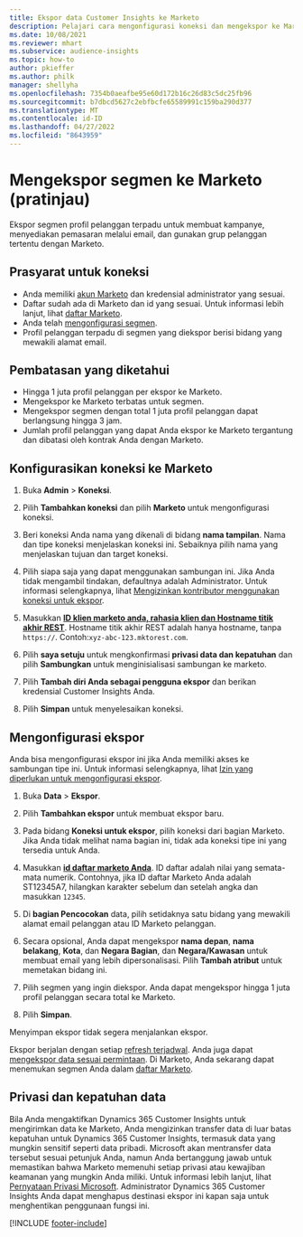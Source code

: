 ```yaml
---
title: Ekspor data Customer Insights ke Marketo
description: Pelajari cara mengonfigurasi koneksi dan mengekspor ke Marketo.
ms.date: 10/08/2021
ms.reviewer: mhart
ms.subservice: audience-insights
ms.topic: how-to
author: pkieffer
ms.author: philk
manager: shellyha
ms.openlocfilehash: 7354b0aeafbe95e60d172b16c26d83c5dc25fb96
ms.sourcegitcommit: b7dbcd5627c2ebfbcfe65589991c159ba290d377
ms.translationtype: MT
ms.contentlocale: id-ID
ms.lasthandoff: 04/27/2022
ms.locfileid: "8643959"
---
```

# <a name="export-segments-to-marketo-preview"></a>Mengekspor segmen ke Marketo (pratinjau)

Ekspor segmen profil pelanggan terpadu untuk membuat kampanye, menyediakan pemasaran melalui email, dan gunakan grup pelanggan tertentu dengan Marketo.

## <a name="prerequisites-for-connection"></a>Prasyarat untuk koneksi

-   Anda memiliki [akun Marketo](https://login.marketo.com/) dan kredensial administrator yang sesuai.
-   Daftar sudah ada di Marketo dan id yang sesuai. Untuk informasi lebih lanjut, lihat [daftar Marketo](https://docs.marketo.com/display/public/DOCS/Understanding+Static+Lists).
-   Anda telah [mengonfigurasi segmen](segments.md).
-   Profil pelanggan terpadu di segmen yang diekspor berisi bidang yang mewakili alamat email.

## <a name="known-limitations"></a>Pembatasan yang diketahui

- Hingga 1 juta profil pelanggan per ekspor ke Marketo.
- Mengekspor ke Marketo terbatas untuk segmen.
- Mengekspor segmen dengan total 1 juta profil pelanggan dapat berlangsung hingga 3 jam. 
- Jumlah profil pelanggan yang dapat Anda ekspor ke Marketo tergantung dan dibatasi oleh kontrak Anda dengan Marketo.

## <a name="set-up-connection-to-marketo"></a>Konfigurasikan koneksi ke Marketo

1. Buka **Admin** > **Koneksi**.

1. Pilih **Tambahkan koneksi** dan pilih **Marketo** untuk mengonfigurasi koneksi.

1. Beri koneksi Anda nama yang dikenali di bidang **nama tampilan**. Nama dan tipe koneksi menjelaskan koneksi ini. Sebaiknya pilih nama yang menjelaskan tujuan dan target koneksi.

1. Pilih siapa saja yang dapat menggunakan sambungan ini. Jika Anda tidak mengambil tindakan, defaultnya adalah Administrator. Untuk informasi selengkapnya, lihat [Mengizinkan kontributor menggunakan koneksi untuk ekspor](connections.md#allow-contributors-to-use-a-connection-for-exports).

1. Masukkan **[ID klien marketo anda, rahasia klien dan Hostname titik akhir REST](https://developers.marketo.com/rest-api/authentication/)**. Hostname titik akhir REST adalah hanya hostname, tanpa `https://`. Contoh:`xyz-abc-123.mktorest.com`. 

1. Pilih **saya setuju** untuk mengkonfirmasi **privasi data dan kepatuhan** dan pilih **Sambungkan** untuk menginisialisasi sambungan ke marketo.

1. Pilih **Tambah diri Anda sebagai pengguna ekspor** dan berikan kredensial Customer Insights Anda.

1. Pilih **Simpan** untuk menyelesaikan koneksi.

## <a name="configure-an-export"></a>Mengonfigurasi ekspor

Anda bisa mengonfigurasi ekspor ini jika Anda memiliki akses ke sambungan tipe ini. Untuk informasi selengkapnya, lihat [Izin yang diperlukan untuk mengonfigurasi ekspor](export-destinations.md#set-up-a-new-export).

1. Buka **Data** > **Ekspor**.

1. Pilih **Tambahkan ekspor** untuk membuat ekspor baru.

1. Pada bidang **Koneksi untuk ekspor**, pilih koneksi dari bagian Marketo. Jika Anda tidak melihat nama bagian ini, tidak ada koneksi tipe ini yang tersedia untuk Anda.

1. Masukkan **[id daftar marketo Anda](https://docs.marketo.com/display/public/DOCS/Understanding+Static+Lists)**. ID daftar adalah nilai yang semata-mata numerik. Contohnya, jika ID daftar Marketo Anda adalah ST12345A7, hilangkan karakter sebelum dan setelah angka dan masukkan `12345`. 

1. Di **bagian Pencocokan** data, pilih setidaknya satu bidang yang mewakili alamat email pelanggan atau ID Marketo pelanggan. 

1. Secara opsional, Anda dapat mengekspor **nama depan**, **nama belakang**, **Kota**, dan **Negara Bagian**, dan **Negara/Kawasan**  untuk membuat email yang lebih dipersonalisasi. Pilih **Tambah atribut** untuk memetakan bidang ini.

1. Pilih segmen yang ingin diekspor. Anda dapat mengekspor hingga 1 juta profil pelanggan secara total ke Marketo.

1. Pilih **Simpan**.

Menyimpan ekspor tidak segera menjalankan ekspor.

Ekspor berjalan dengan setiap [refresh terjadwal](system.md#schedule-tab). Anda juga dapat [mengekspor data sesuai permintaan](export-destinations.md#run-exports-on-demand). Di Marketo, Anda sekarang dapat menemukan segmen Anda dalam [daftar Marketo](https://docs.marketo.com/display/public/DOCS/Understanding+Static+Lists).


## <a name="data-privacy-and-compliance"></a>Privasi dan kepatuhan data

Bila Anda mengaktifkan Dynamics 365 Customer Insights untuk mengirimkan data ke Marketo, Anda mengizinkan transfer data di luar batas kepatuhan untuk Dynamics 365 Customer Insights, termasuk data yang mungkin sensitif seperti data pribadi. Microsoft akan mentransfer data tersebut sesuai petunjuk Anda, namun Anda bertanggung jawab untuk memastikan bahwa Marketo memenuhi setiap privasi atau kewajiban keamanan yang mungkin Anda miliki. Untuk informasi lebih lanjut, lihat [Pernyataan Privasi Microsoft](https://go.microsoft.com/fwlink/?linkid=396732).
Administrator Dynamics 365 Customer Insights Anda dapat menghapus destinasi ekspor ini kapan saja untuk menghentikan penggunaan fungsi ini.


[!INCLUDE [footer-include](includes/footer-banner.md)]
